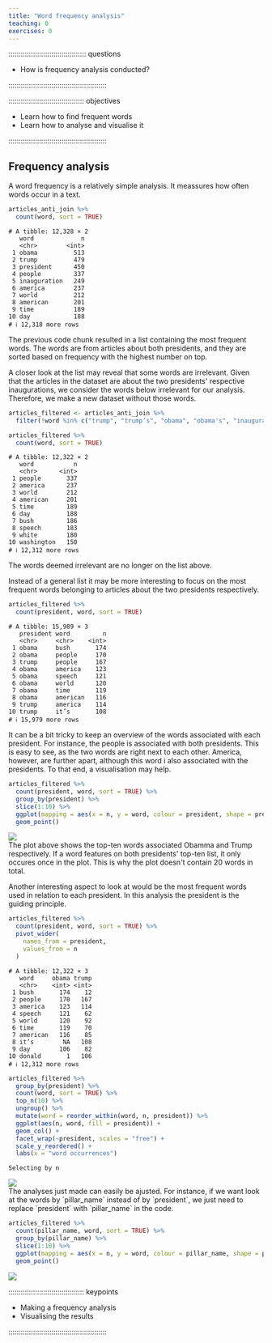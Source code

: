 ```yaml
---
title: "Word frequency analysis"
teaching: 0
exercises: 0
---
```



:::::::::::::::::::::::::::::::::::::: questions 

- How is frequency analysis conducted?

::::::::::::::::::::::::::::::::::::::::::::::::

::::::::::::::::::::::::::::::::::::: objectives

- Learn how to find frequent words
- Learn how to analyse and visualise it


::::::::::::::::::::::::::::::::::::::::::::::::





## Frequency analysis

A word frequency is a relatively simple analysis. It meassures how often words occur in a text. 



``` r
articles_anti_join %>% 
  count(word, sort = TRUE)
```

``` output
# A tibble: 12,328 × 2
   word             n
   <chr>        <int>
 1 obama          513
 2 trump          479
 3 president      450
 4 people         337
 5 inauguration   249
 6 america        237
 7 world          212
 8 american       201
 9 time           189
10 day            188
# ℹ 12,318 more rows
```

The previous code chunk resulted in a list containing the most frequent words. The words are from articles about both presidents, and they are sorted based on frequency with the highest number on top.

A closer look at the list may reveal that some words are irrelevant. Given that the articles in the dataset are about the two presidents' respective inaugurations, we consider the words below irrelevant for our analysis. Therefore, we make a new dataset without those words.


``` r
articles_filtered <- articles_anti_join %>%
  filter(!word %in% c("trump", "trump’s", "obama", "obama's", "inauguration", "president"))

articles_filtered %>% 
  count(word, sort = TRUE)
```

``` output
# A tibble: 12,322 × 2
   word           n
   <chr>      <int>
 1 people       337
 2 america      237
 3 world        212
 4 american     201
 5 time         189
 6 day          188
 7 bush         186
 8 speech       183
 9 white        180
10 washington   150
# ℹ 12,312 more rows
```
The words deemed irrelevant are no longer on the list above.

Instead of a general list it may be more interesting to focus on the most frequent words belonging to articles about the two presidents respectively.


``` r
articles_filtered %>%
  count(president, word, sort = TRUE)
```

``` output
# A tibble: 15,989 × 3
   president word         n
   <chr>     <chr>    <int>
 1 obama     bush       174
 2 obama     people     170
 3 trump     people     167
 4 obama     america    123
 5 obama     speech     121
 6 obama     world      120
 7 obama     time       119
 8 obama     american   116
 9 trump     america    114
10 trump     it’s       108
# ℹ 15,979 more rows
```
It can be a bit tricky to keep an overview of the words associated with each president. For instance, the people is associated with both presidents. This is easy to see, as the two words are right next to each other. America, however, are further apart, although this word i also associated with the presidents. To that end, a visualisation may help.



``` r
articles_filtered %>%
  count(president, word, sort = TRUE) %>% 
  group_by(president) %>%
  slice(1:10) %>% 
  ggplot(mapping = aes(x = n, y = word, colour = president, shape = president)) +
  geom_point() 
```

<img src="fig/03-frequency-analysis-rendered-unnamed-chunk-5-1.png" style="display: block; margin: auto;" />
The plot above shows the top-ten words associated Obamma and Trump respectively. If a word features on both presidents' top-ten list, it only occures once in the plot. This is why the plot doesn't contain 20 words in total.

Another interesting aspect to look at would be the most frequent words used in relation to each president. In this analysis the president is the guiding principle.


``` r
articles_filtered %>%
  count(president, word, sort = TRUE) %>% 
  pivot_wider(
    names_from = president,
    values_from = n
  )
```

``` output
# A tibble: 12,322 × 3
   word     obama trump
   <chr>    <int> <int>
 1 bush       174    12
 2 people     170   167
 3 america    123   114
 4 speech     121    62
 5 world      120    92
 6 time       119    70
 7 american   116    85
 8 it’s        NA   108
 9 day        106    82
10 donald       1   106
# ℹ 12,312 more rows
```


``` r
articles_filtered %>%
  group_by(president) %>% 
  count(word, sort = TRUE) %>% 
  top_n(10) %>% 
  ungroup() %>% 
  mutate(word = reorder_within(word, n, president)) %>% 
  ggplot(aes(n, word, fill = president)) +
  geom_col() +
  facet_wrap(~president, scales = "free") +
  scale_y_reordered() + 
  labs(x = "word occurrences")
```

``` output
Selecting by n
```

<img src="fig/03-frequency-analysis-rendered-unnamed-chunk-7-1.png" style="display: block; margin: auto;" />
The analyses just made can easily be ajusted. For instance, if we want look at the words by `pillar_name` instead of by `president`, we just need to replace `president` with `pillar_name` in the code.


``` r
articles_filtered %>%
  count(pillar_name, word, sort = TRUE) %>% 
  group_by(pillar_name) %>%
  slice(1:10) %>% 
  ggplot(mapping = aes(x = n, y = word, colour = pillar_name, shape = pillar_name)) +
  geom_point() 
```

<img src="fig/03-frequency-analysis-rendered-unnamed-chunk-8-1.png" style="display: block; margin: auto;" />





::::::::::::::::::::::::::::::::::::: keypoints 

- Making a frequency analysis
- Visualising the results


::::::::::::::::::::::::::::::::::::::::::::::::
